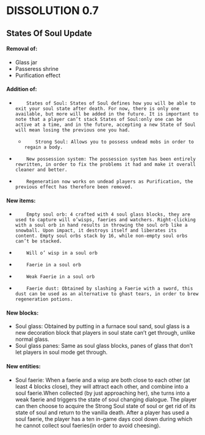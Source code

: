# DISSOLUTION 0.7

## States Of Soul Update

#### Removal of:

- Glass jar
- Passeress shrine
- Purification effect

#### Addition of:

-         States of Soul: States of Soul defines how you will be able to exit your soul state after death. For now, there is only one available, but more will be added in the future. It is important to note that a player can’t stack States of Soul:only one can be active at a time, and in the future, accepting a new State of Soul will mean losing the previous one you had.
     -         Strong Soul: Allows you to possess undead mobs in order to regain a body.
-         New possession system: The possession system has been entirely rewritten, in order to fix the problems it had and make it overall cleaner and better.
-         Regeneration now works on undead players as Purification, the previous effect has therefore been removed.

#### New items:

-         Empty soul orb: 4 crafted with 4 soul glass blocks, they are used to capture will o’wisps, faeries and watchers. Right-clicking with a soul orb in hand results in throwing the soul orb like a snowball. Upon impact, it destroys itself and liberates its content. Empty soul orbs stack by 16, while non-empty soul orbs can’t be stacked.
-         Will o’ wisp in a soul orb
-         Faerie in a soul orb
-         Weak Faerie in a soul orb
-         Faerie dust: Obtained by slashing a Faerie with a sword, this dust can be used as an alternative to ghast tears, in order to brew regeneration potions.

#### New blocks:

- Soul glass: Obtained by putting in a furnace soul sand, soul glass is a new decoration block that players in soul state can’t get through, unlike normal glass.
- Soul glass panes: Same as soul glass blocks, panes of glass that don’t let players in soul mode get through. 

#### New entities:

- Soul faerie: When a faerie and a wisp are both close to each other (at least 4 blocks close), they will attract each other, and combine into a soul faerie.When collected (by just approaching her), she turns into a weak faerie and triggers the state of soul changing dialogue. The player can then choose to acquire the Strong Soul state of soul or get rid of its state of soul and return to the vanilla death. After a player has used a soul faerie, the player has a ten in-game days cool down during which he cannot collect soul faeries(in order to avoid cheesing).